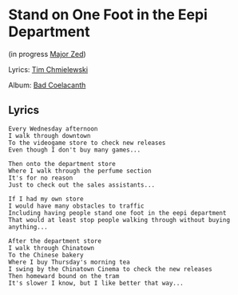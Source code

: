 # Stand on One Foot in the Eepi Department
(in progress [Major Zed](/major-zed))

Lyrics: [Tim Chmielewski](/tim-chmielewski)

Album: [Bad Coelacanth](/bad-coelacanth)

## Lyrics
    Every Wednesday afternoon
    I walk through downtown
    To the videogame store to check new releases
    Even though I don't buy many games...

    Then onto the department store
    Where I walk through the perfume section
    It's for no reason
    Just to check out the sales assistants...

    If I had my own store
    I would have many obstacles to traffic
    Including having people stand one foot in the eepi department
    That would at least stop people walking through without buying anything...

    After the department store
    I walk through Chinatown
    To the Chinese bakery
    Where I buy Thursday's morning tea
    I swing by the Chinatown Cinema to check the new releases
    Then homeward bound on the tram
    It's slower I know, but I like better that way... 